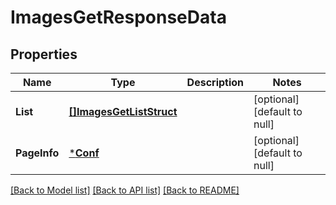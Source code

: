 # ImagesGetResponseData

## Properties
Name | Type | Description | Notes
------------ | ------------- | ------------- | -------------
**List** | [**[]ImagesGetListStruct**](ImagesGetListStruct.md) |  | [optional] [default to null]
**PageInfo** | [***Conf**](conf.md) |  | [optional] [default to null]

[[Back to Model list]](../README.md#documentation-for-models) [[Back to API list]](../README.md#documentation-for-api-endpoints) [[Back to README]](../README.md)


